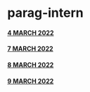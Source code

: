 # parag-intern

#### [4 MARCH 2022](https://github.com/sp18-interns/parag-intern/tree/main/4%20MARCH)

#### [7 MARCH 2022](https://github.com/sp18-interns/parag-intern/tree/main/7%20MARCH)

#### [8 MARCH 2022](https://github.com/sp18-interns/parag-intern/tree/main/8%20MARCH%202022)
 
#### [9 MARCH 2022](https://github.com/sp18-interns/parag-intern/tree/main/9%20MARCH%202022)
